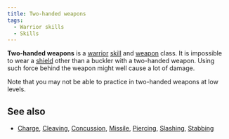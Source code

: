 ```yaml
---
title: Two-handed weapons
tags:
  - Warrior skills
  - Skills
---
```

**Two-handed weapons** is a [warrior](warrior "wikilink")
[skill](skill "wikilink") and [weapon](weapon "wikilink") class. It is
impossible to wear a [shield](shield "wikilink") other than a buckler
with a two-handed weapon. Using such force behind the weapon might well
cause a lot of damage.

Note that you may not be able to practice in two-handed weapons at low
levels.

## See also

- [Charge](Charge "wikilink"), [Cleaving](Cleaving "wikilink"),
  [Concussion](Concussion "wikilink"), [Missile](Missile "wikilink"),
  [Piercing](Piercing "wikilink"), [Slashing](Slashing "wikilink"),
  [Stabbing](Stabbing "wikilink")
